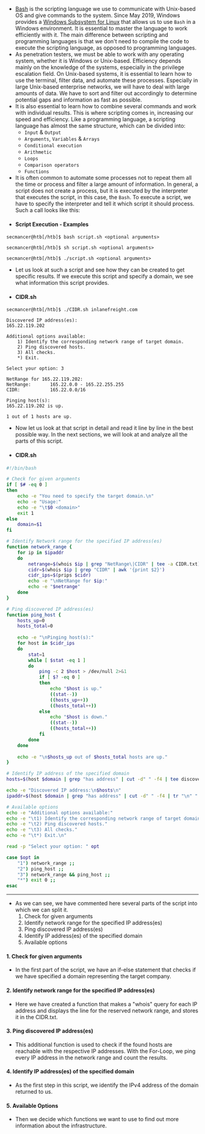 - [Bash](https://en.wikipedia.org/wiki/Bash_(Unix_shell)) is the scripting language we use to communicate with Unix-based OS and give commands to the system. Since May 2019, Windows provides a [Windows Subsystem for Linux](https://docs.microsoft.com/en-us/windows/wsl/about) that allows us to use `Bash` in a Windows environment. It is essential to master the language to work efficiently with it. The main difference between scripting and programming languages is that we don't need to compile the code to execute the scripting language, as opposed to programming languages.
- As penetration testers, we must be able to work with any operating system, whether it is Windows or Unix-based. Efficiency depends mainly on the knowledge of the systems, especially in the privilege escalation field. On Unix-based systems, it is essential to learn how to use the terminal, filter data, and automate these processes. Especially in large Unix-based enterprise networks, we will have to deal with large amounts of data. We have to sort and filter out accordingly to determine potential gaps and information as fast as possible.
- It is also essential to learn how to combine several commands and work with individual results. This is where scripting comes in, increasing our speed and efficiency. Like a programming language, a scripting language has almost the same structure, which can be divided into:
	- `Input` & `Output`
	- `Arguments`, `Variables` & `Arrays`
	- `Conditional execution`
	- `Arithmetic`
	- `Loops`
	- `Comparison operators`
	- `Functions`
- It is often common to automate some processes not to repeat them all the time or process and filter a large amount of information. In general, a script does not create a process, but it is executed by the interpreter that executes the script, in this case, the `Bash`. To execute a script, we have to specify the interpreter and tell it which script it should process. Such a call looks like this:
- #### Script Execution - Examples
```shell-session
secmancer@htb[/htb]$ bash script.sh <optional arguments>
```
```shell-session
secmancer@htb[/htb]$ sh script.sh <optional arguments>
```
```shell-session
secmancer@htb[/htb]$ ./script.sh <optional arguments>
```
- Let us look at such a script and see how they can be created to get specific results. If we execute this script and specify a domain, we see what information this script provides.
- #### CIDR.sh
```shell-session
secmancer@htb[/htb]$ ./CIDR.sh inlanefreight.com

Discovered IP address(es):
165.22.119.202

Additional options available:
	1) Identify the corresponding network range of target domain.
	2) Ping discovered hosts.
	3) All checks.
	*) Exit.

Select your option: 3

NetRange for 165.22.119.202:
NetRange:       165.22.0.0 - 165.22.255.255
CIDR:           165.22.0.0/16

Pinging host(s):
165.22.119.202 is up.

1 out of 1 hosts are up.
```
- Now let us look at that script in detail and read it line by line in the best possible way. In the next sections, we will look at and analyze all the parts of this script.
- #### CIDR.sh
```bash
#!/bin/bash

# Check for given arguments
if [ $# -eq 0 ]
then
	echo -e "You need to specify the target domain.\n"
	echo -e "Usage:"
	echo -e "\t$0 <domain>"
	exit 1
else
	domain=$1
fi

# Identify Network range for the specified IP address(es)
function network_range {
	for ip in $ipaddr
	do
		netrange=$(whois $ip | grep "NetRange\|CIDR" | tee -a CIDR.txt)
		cidr=$(whois $ip | grep "CIDR" | awk '{print $2}')
		cidr_ips=$(prips $cidr)
		echo -e "\nNetRange for $ip:"
		echo -e "$netrange"
	done
}

# Ping discovered IP address(es)
function ping_host {
	hosts_up=0
	hosts_total=0
	
	echo -e "\nPinging host(s):"
	for host in $cidr_ips
	do
		stat=1
		while [ $stat -eq 1 ]
		do
			ping -c 2 $host > /dev/null 2>&1
			if [ $? -eq 0 ]
			then
				echo "$host is up."
				((stat--))
				((hosts_up++))
				((hosts_total++))
			else
				echo "$host is down."
				((stat--))
				((hosts_total++))
			fi
		done
	done
	
	echo -e "\n$hosts_up out of $hosts_total hosts are up."
}

# Identify IP address of the specified domain
hosts=$(host $domain | grep "has address" | cut -d" " -f4 | tee discovered_hosts.txt)

echo -e "Discovered IP address:\n$hosts\n"
ipaddr=$(host $domain | grep "has address" | cut -d" " -f4 | tr "\n" " ")

# Available options
echo -e "Additional options available:"
echo -e "\t1) Identify the corresponding network range of target domain."
echo -e "\t2) Ping discovered hosts."
echo -e "\t3) All checks."
echo -e "\t*) Exit.\n"

read -p "Select your option: " opt

case $opt in
	"1") network_range ;;
	"2") ping_host ;;
	"3") network_range && ping_host ;;
	"*") exit 0 ;;
esac
```
- ---

- As we can see, we have commented here several parts of the script into which we can split it.
	1. Check for given arguments
	2. Identify network range for the specified IP address(es)
	3. Ping discovered IP address(es)
	4. Identify IP address(es) of the specified domain
	5. Available options
#### 1. Check for given arguments
- In the first part of the script, we have an if-else statement that checks if we have specified a domain representing the target company.
#### 2. Identify network range for the specified IP address(es)
- Here we have created a function that makes a "whois" query for each IP address and displays the line for the reserved network range, and stores it in the CIDR.txt.
#### 3. Ping discovered IP address(es)
- This additional function is used to check if the found hosts are reachable with the respective IP addresses. With the For-Loop, we ping every IP address in the network range and count the results.
#### 4. Identify IP address(es) of the specified domain
- As the first step in this script, we identify the IPv4 address of the domain returned to us.
#### 5. Available Options
- Then we decide which functions we want to use to find out more information about the infrastructure.